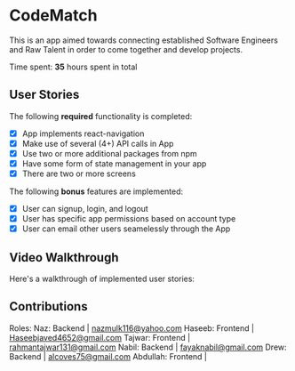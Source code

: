 # CodeMatch

This is an app aimed towards connecting established Software Engineers and Raw Talent in order to come together and develop projects.

Time spent: **35** hours spent in total

## User Stories

The following **required** functionality is completed:

- [x] App implements react-navigation
- [x] Make use of several (4+) API calls in App
- [x] Use two or more additional packages from npm
- [x] Have some form of state management in your app
- [x] There are two or more screens

The following **bonus** features are implemented:

- [x] User can signup, login, and logout
- [x] User has specific app permissions based on account type
- [x] User can email other users seamelessly through the App

## Video Walkthrough

Here's a walkthrough of implemented user stories:

## Contributions

Roles:
Naz: Backend | nazmulk116@yahoo.com
Haseeb: Frontend | Haseebjaved4652@gmail.com
Tajwar: Frontend | rahmantajwar131@gmail.com
Nabil: Backend | fayaknabil@gmail.com
Drew: Backend | alcoves75@gmail.com
Abdullah: Frontend |

